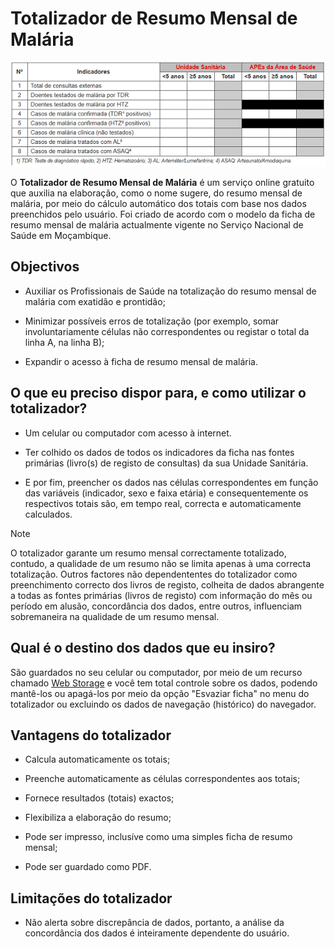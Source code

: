 # Totalizador de Resumo Mensal de Malária

![Trecho do Totalizador do Resumo Mensal de Malária](imagens/totalizador-de-resumo-mensal-de-malaria.png)

O **Totalizador de Resumo Mensal de Malária** é um serviço online gratuito que auxilia na elaboração, como o nome sugere, do resumo mensal de malária, por meio do cálculo automático dos totais com base nos dados preenchidos pelo usuário. Foi criado de acordo com o modelo da ficha de resumo mensal de malária actualmente vigente no Serviço Nacional de Saúde em Moçambique.


## Objectivos

* Auxiliar os Profissionais de Saúde na totalização do resumo mensal de malária com exatidão e prontidão;

* Minimizar possíveis erros de totalização (por exemplo, somar involuntariamente células não correspondentes ou registar o total da linha A, na linha B);

* Expandir o acesso à ficha de resumo mensal de malária.


## O que eu preciso dispor para, e como utilizar o totalizador?

* Um celular ou computador com acesso à internet.

* Ter colhido os dados de todos os indicadores da ficha nas fontes primárias (livro(s) de registo de consultas) da sua Unidade Sanitária.

* E por fim, preencher os dados nas células correspondentes em função das variáveis (indicador, sexo e faixa etária) e consequentemente os respectivos totais são, em tempo real, correcta e automaticamente calculados.


>[!NOTE]
>
> O totalizador garante um resumo mensal correctamente totalizado, contudo, a qualidade de um resumo não se limita apenas à uma correcta totalização. Outros factores não dependententes do totalizador como preenchimento correcto dos livros de registo, colheita de dados abrangente a todas as fontes primárias (livros de registo) com informação do mês ou período em alusão, concordância dos dados, entre outros, influenciam sobremaneira na qualidade de um resumo mensal.


## Qual é o destino dos dados que eu insiro?

São guardados no seu celular ou computador, por meio de um recurso chamado [Web Storage](https://developer.mozilla.org/pt-BR/docs/Web/API/Web_Storage_API) e você tem total controle sobre os dados, podendo mantê-los ou apagá-los por meio da opção "Esvaziar ficha" no menu do totalizador ou excluindo os dados de navegação (histórico) do navegador.


## Vantagens do totalizador

* Calcula automaticamente os totais;

* Preenche automaticamente as células correspondentes aos totais;

* Fornece resultados (totais) exactos;

* Flexibiliza a elaboração do resumo;

* Pode ser impresso, inclusíve como uma simples ficha de resumo mensal;

* Pode ser guardado como PDF.


## Limitações do totalizador

* Não alerta sobre discrepância de dados, portanto, a análise da concordância dos dados é inteiramente dependente do usuário.